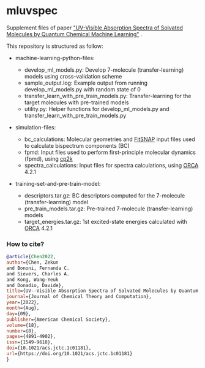 # mluvspec
Supplement files of paper ["UV-Visible Absorption Spectra of Solvated Molecules by Quantum Chemical Machine Learning"](https://pubs.acs.org/doi/10.1021/acs.jctc.1c01181) . 

This repository is structured as follow:
* machine-learning-python-files:
    * develop_ml_models.py: Develop 7-molecule (transfer-learning) models using cross-validation scheme
    * sample_output.log: Example output from running develop_ml_models.py with random state of 0
    * transfer_learn_with_pre_train_models.py: Transfer-learning for the target molecules with pre-trained models
    * utility.py: Helper functions for develop_ml_models.py and transfer_learn_with_pre_train_models.py

* simulation-files:
  * bc_calculations: Molecular geometries and [FitSNAP](https://github.com/FitSNAP/FitSNAP) input files used to calculate bispectrum components (BC)
  * fpmd: Input files used to perform first-principle  molecular dynamics (fpmd), using [cp2k](https://www.cp2k.org/)
  * spectra_calculations: Input files for spectra calculations, using [ORCA](https://orcaforum.kofo.mpg.de/app.php/portal) 4.2.1
  
* training-set-and-pre-train-model:
   * descriptors.tar.gz: BC descriptors computed for the 7-molecule (transfer-learning) model
   * pre_train_models.tar.gz: Pre-trained 7-molecule (transfer-learning) models
   * target_energies.tar.gz: 1st excited-state energies calculated with [ORCA](https://orcaforum.kofo.mpg.de/app.php/portal) 4.2.1

### How to cite?
```bib
@article{Chen2022,
author={Chen, Zekun
and Bononi, Fernanda C.
and Sievers, Charles A.
and Kong, Wang-Yeuk
and Donadio, Davide},
title={UV--Visible Absorption Spectra of Solvated Molecules by Quantum Chemical Machine Learning},
journal={Journal of Chemical Theory and Computation},
year={2022},
month={Aug},
day={09},
publisher={American Chemical Society},
volume={18},
number={8},
pages={4891-4902},
issn={1549-9618},
doi={10.1021/acs.jctc.1c01181},
url={https://doi.org/10.1021/acs.jctc.1c01181}
}
```
